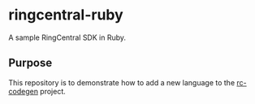 # ringcentral-ruby

A sample RingCentral SDK in Ruby.


## Purpose

This repository is to demonstrate how to add a new language to the [rc-codegen](https://github.com/tylerlong/rc-codegen) project.
